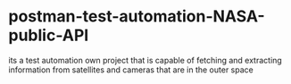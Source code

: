 # postman-test-automation-NASA-public-API
its a test automation own project that is capable of fetching and extracting information from satellites and cameras that are in the outer space
